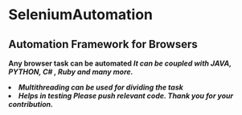 # SeleniumAutomation
## Automation Framework for Browsers
<b> Any browser task can be automated<b>
<i> It can be coupled with JAVA, PYTHON, C# , Ruby and many more.
<li>Multithreading can be used for dividing the task
<li> Helps in testing 
Please push relevant code.
Thank you for your contribution.
